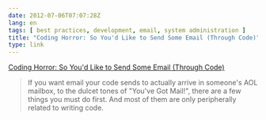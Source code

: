 ```yaml
---
date: 2012-07-06T07:07:28Z
lang: en
tags: [ best practices, development, email, system administration ]
title: "Coding Horror: So You'd Like to Send Some Email (Through Code)"
type: link
---
```


[Coding Horror: So You'd Like to Send Some Email (Through
Code)](http://www.codinghorror.com/blog/2010/04/so-youd-like-to-send-some-email-through-code.html)

> If you want email your code sends to actually arrive in someone's AOL
> mailbox, to the dulcet tones of "You've Got Mail!", there are a few
> things you must do first. And most of them are only peripherally
> related to writing code.

